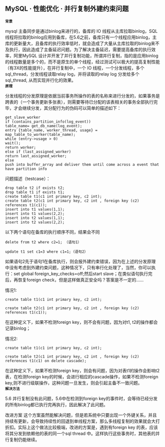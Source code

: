 ## MySQL · 性能优化 · 并行复制外建约束问题

 **`背景`**   


mysql 主备同步是通过binlog来进行的，备库的 IO 线程从主库拉取binlog，SQL线程将拉取的binlog应用到备库，在5.6之前，备库只有一个线程应用binlog，主库的更新量大，且备库的执行效率低时，就会造成了大量从主库拉取的binlog来不及执行，因此造成了主备延迟问题。为了解决主备延迟，需要提高备库的执行效率，阿里MySQL 设计并开发了并行复制功能，所谓并行复制，指的是应用binlog的线程数量是多个的，而不是原生的单个线程，经过测试可以极大的提高复制性能（有3X的性能提升），在并行复制中，一个 IO 线程，一个分发线程，多个sql_thread，分发线程读取relay log，并将读取的relay log 分发给多个sql_thread, 从而实现并行化的效果。   **`原理`**   


分发线程的分发原理是依据当前事务所操作的表的名称来进行分发的，如果事务是跨表的（一个事务更新多张表），则需要等待已分配的该表相关的事务全部执行完毕，才会继续分发，其分配行为的伪码可以简单的描述如下：  

```LANG
get_slave_worker
if (contains_partition_info(log_event))
table_name= get_db_name(log_event);
entry {table_name, worker_thread, usage} = map_table_to_worker(table_name);
while (entry->usage > 0)
wait();
return worker;
else if (last_assigned_worker)
return last_assigned_worker;
else
push into buffer_array and deliver them until come across a event that have partition info

```

问题描述（testcase）：  

```LANG
drop table t2 if exists t2;
drop table t1 if exists t1;
create table t1(c1 int primary key, c2 int);
create table t2(c1 int primary key, c2 int , foreign key (c2) references t1(c1));
insert into t1 values(1,1);
insert into t1 values(2,2);
insert into t2 values(1,1);
insert into t2 values(2,2);

```

以下两个语句在备库的执行顺序不同，结果会不同  

```LANG
delete from t2 where c2=1; （语句1）

update t1 set c1=3 where c1=1;（语句2）

```

如果语句2先于语句1在备库执行，则会报外建约束错误，因为在上述的分发原理中没有考虑到外建约束问题，这种情况下，只有串行化处理了，当然，你可以执行：set global foreign_key_checks=off;然后start slave；在类似语句执行完后，再恢复foreign check，但是这样做真正安全吗？答案是不一定的……  


情况1:  

```LANG
create table t1(c1 int primary key, c2 int);

create table t2(c1 int primary key, c2 int , foreign key (c2) references t1(c1));

```

在这种定义下，如果不检测foreign key，则不会有问题，因为对t1, t2的操作都会记录binlog；  


情况2:  

```LANG
create table t1(c1 int primary key, c2 int);

create table t2(c1 int primary key, c2 int , foreign key (c2) references t1(c1) on delete cascade);

```

在这种定义下，如果不检测foreign key，则会有问题，因为对表t1的操作会影响t2表，在检测foreign key的时候，会进行相应的cascade操作，如果不检测foreign key,则不进行级联操作，这种问题一旦发生，则会引起主备不一致问题。   **`解决方法`**   


5.6 并行复制没有此问题，5.6中在检测到foreign key的事件时，会等待已经分发的所有binlog都已执行完再执行，因此解决了此问题。  


改进方案 这个方案虽然能解决问题，但是若系统中只要出现一个外键关系，并且持续有更新，会导致持续性的回退到单线程方案，那么多线程复制的效果就会大打折扣。实际上这个做法比较极端，改进的方案是，遇到有foreign key 的表，应该将其分发到依赖他的表的同一个sql thread 中。这样执行这些事务时，其他表的并行复制仍能继续。  

